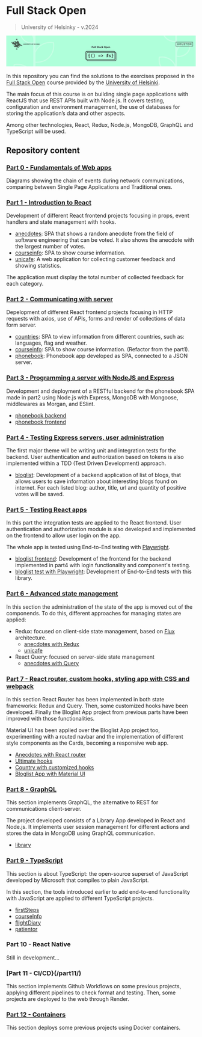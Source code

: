 # Full Stack Open
> University of Helsinky - v.2024

![Full Stack Open header](fullstackopen_header.png)

In this repository you can find the solutions to the exercises proposed in the [Full Stack Open](https://fullstackopen.com/) course provided by the [University of Helsinki](https://www.helsinki.fi/en).

The main focus of this course is on building single page applications with ReactJS that use REST APIs built with Node.js. It covers testing, configuration and environment management, the use of databases for storing the application’s data and other aspects.

Among other technologies, React, Redux, Node.js, MongoDB, GraphQL and TypeScript will be used.

## Repository content
### [Part 0 - Fundamentals of Web apps](/part0/)

Diagrams showing the chain of events during network communications, comparing between Single Page Applications and  Traditional ones.

### [Part 1 - Introduction to React](/part1/)

Development of different React frontend projects focusing in props, event handlers and state management with hooks.

- [anecdotes](/part1/anecdotes/): SPA that shows a random anecdote from the field of software engineering that can be voted. It also shows the anecdote with the largest number of votes.
- [courseinfo](/part1/courseinfo/): SPA to show course information.
- [unicafe](/part1/unicafe/): A web application for collecting customer feedback and showing statistics.

The application must display the total number of collected feedback for each category. 

### [Part 2 - Communicating with server](/part2/)

Depelopment of different React frontend projects focusing in HTTP requests with axios, use of APIs, forms and render of collections of data form server.

- [countries](/part2/countries/): SPA  to view information from different countries, such as: languages, flag and weather.
- [courseinfo](/part2/courseinfo/): SPA to show course information. (Refactor from the part1).
- [phonebook](/part2/phonebook/): Phonebook app developed as SPA, connected to a JSON server.

### [Part 3 - Programming a server with NodeJS and Express](/part3/)

Development and deployment of a RESTful backend for the phonebook SPA made in part2 using Node.js with Express, MongoDB with Mongoose, middlewares as Morgan, and ESlint.

- [phonebook backend](/part3/backend/phonebook/)
- [phonebook frontend](/part3/frontend/phonebook/)

### [Part 4 - Testing Express servers, user administration](/part4/)

The first major theme will be writing unit and integration tests for the backend. User authentication and authorization based on tokens is also implemented within a TDD (Test Driven Development) approach.

- [bloglist](/part4/bloglist/): Development of a backend application of list of blogs, that allows users to save information about interesting blogs found on internet. For each listed blog: author, title, url and quantity of positive votes will be saved.

### [Part 5 - Testing React apps](/part5/)

In this part the integration tests are applied to the React frontend. User authentication and authorization module is also developed and implemented on the frontend to allow user login on the app.

The whole app is tested using End-to-End testing with [Playwright](https://playwright.dev/).

- [bloglist frontend](/part5/bloglist/frontend/): Development of the frontend for the backend implemented in part4 with login functionality and component's testing.
- [bloglist test with Playwright](/part5/bloglist/playwright/): Development of End-to-End tests with this library.

### [Part 6 - Advanced state management](/part6/)

In this section the administration of the state of the app is moved out of the componends. To do this, different approaches for managing states are applied:
- Redux: focused on client-side state management, based on [Flux](https://facebookarchive.github.io/flux/docs/in-depth-overview/) architecture.
    - [anecdotes with Redux](/part6/anecdotes-redux/)
    - [unicafe](/part6/unicafe-redux/)
- React Query: focused on server-side state management
    - [anecdotes with Query](/part6/anecdotes-query/)

### [Part 7 - React router, custom hooks, styling app with CSS and webpack](/part7/)

In this section React Router has been implemented in both state frameworks: Redux and Query. Then, some customized hooks have been developed. Finally the Bloglist App project from previous parts have been improved with those functionalities. 

Material UI has been applied over the Bloglist App project too, experimenting with a routed navbar and the implementation of different style components as the Cards, becoming a responsive web app.

- [Anecdotes with React router](/part7/anecdotes-routed/)
- [Ultimate hooks](/part7/ultimate-hooks/)
- [Country with customized hooks](/part7/country-hook/)
- [Bloglist App with Material UI](/part7/bloglist/)

### [Part 8 - GraphQL](/part8/)

This section implements GraphQL, the alternative to REST for communications client-server. 

The project developed consists of a Library App developed in React and Node.js. It implements user session management for different actions and stores the data in MongoDB using GraphQL communication.

- [library](/part8/library/)

### [Part 9 - TypeScript](/part9/)

This section is about TypeScript: the open-source superset of JavaScript developed by Microsoft that compiles to plain JavaScript.

In this section, the tools introduced earlier to add end-to-end functionality with JavaScript are applied to different TypeScript projects.

- [firstSteps](/part9/firstSteps/)
- [courseInfo](/part9/courseInfo/)
- [flightDiary](/part9/flightDiary/)
- [patientor](/part9/patientor/)

### Part 10 - React Native

Still in development...

### [Part 11 - CI/CD}(/part11/)

This section implements Github Workflows on some previous projects, applying different pipelines to check format and testing. Then, some projects are deployed to the web through Render.

### [Part 12 - Containers](/part12/)

This section deploys some previous projects using Docker containers.
